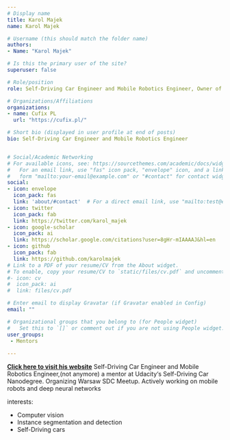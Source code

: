 ```yaml
---
# Display name
title: Karol Majek
name: Karol Majek

# Username (this should match the folder name)
authors:
- Name: "Karol Majek"

# Is this the primary user of the site?
superuser: false

# Role/position
role: Self-Driving Car Engineer and Mobile Robotics Engineer, Owner of Cufix PL

# Organizations/Affiliations
organizations:
- name: Cufix PL
  url: "https://cufix.pl/"

# Short bio (displayed in user profile at end of posts)
bio: Self-Driving Car Engineer and Mobile Robotics Engineer


# Social/Academic Networking
# For available icons, see: https://sourcethemes.com/academic/docs/widgets/#icons
#   For an email link, use "fas" icon pack, "envelope" icon, and a link in the
#   form "mailto:your-email@example.com" or "#contact" for contact widget.
social:
- icon: envelope
  icon_pack: fas
  link: 'about/#contact'  # For a direct email link, use "mailto:test@example.org".
- icon: twitter
  icon_pack: fab
  link: https://twitter.com/karol_majek
- icon: google-scholar
  icon_pack: ai
  link: https://scholar.google.com/citations?user=8gHr-mIAAAAJ&hl=en
- icon: github
  icon_pack: fab
  link: https://github.com/karolmajek
# Link to a PDF of your resume/CV from the About widget.
# To enable, copy your resume/CV to `static/files/cv.pdf` and uncomment the lines below.  
#- icon: cv
#  icon_pack: ai
#  link: files/cv.pdf

# Enter email to display Gravatar (if Gravatar enabled in Config)
email: ""

# Organizational groups that you belong to (for People widget)
#   Set this to `[]` or comment out if you are not using People widget.  
user_groups:
 - Mentors
 
---
```



[**Click here to visit his website**](https://karolmajek.pl/)
Self-Driving Car Engineer and Mobile Robotics Engineer,(not anymore) a mentor at Udacity‘s Self-Driving Car Nanodegree. Organizing Warsaw SDC Meetup. Actively working on mobile robots and deep neural networks


interests:
- Computer vision 
- Instance segmentation and detection
- Self-Driving cars
